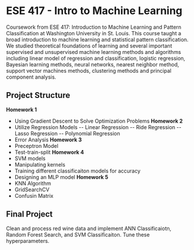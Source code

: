 # ESE 417 - Intro to Machine Learning
Coursework from ESE 417: 	Introduction to Machine Learning and Pattern Classification at Washington University in St. Louis. This course taught a broad introduction to machine learning and statistical pattern classification. We studied theoretical foundations of learning and several important supervised and unsupervised machine learning methods and algorithms including linear model of regression and classification, logistic regression, Bayesian learning methods, neural networks, nearest neighbor method, support vector machines methods, clustering methods and principal component analysis.<br>

## Project Structure
<b>Homework 1</b>
- Using Gradient Descent to Solve Optimization Problems
<b>Homework 2</b>
- Utilize Regression Models
-- Linear Regression
-- Ride Regression
-- Lasso Regression
-- Polynomial Regression
- Error Analysis
<b>Homework 3</b>
- Preceptron Model 
- Test-train-split
<b>Homework 4</b>
- SVM models
- Manipulating kernels
- Training different classificaiton models for accuracy
- Designing an MLP model
<b>Homework 5</b>
- KNN Algorithm
- GridSearchCV
- Confusin Matrix
## Final Project
Clean and process red wine data and implement ANN Classificaiotn, Random Forest Search, and SVM Classificaiton. Tune these hyperparameters. 
